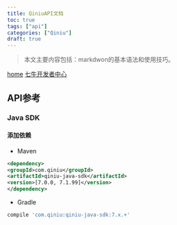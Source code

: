 ```yaml
---
title: QiniuAPI文档
toc: true
tags: ["api"]
categories: ["Qiniu"]
draft: true
---
```


> 本文主要内容包括：markdwon的基本语法和使用技巧。  

<!--more-->

[home](http://www.qiniu.com/)
[七牛开发者中心](http://developer.qiniu.com/)

## API参考

### Java SDK

#### 添加依赖
- Maven
``` xml
<dependency>
<groupId>com.qiniu</groupId>
<artifactId>qiniu-java-sdk</artifactId>
<version>[7.0.0, 7.1.99]</version>
</dependency>
```
- Gradle
``` groovy
compile 'com.qiniu:qiniu-java-sdk:7.x.+'
```
